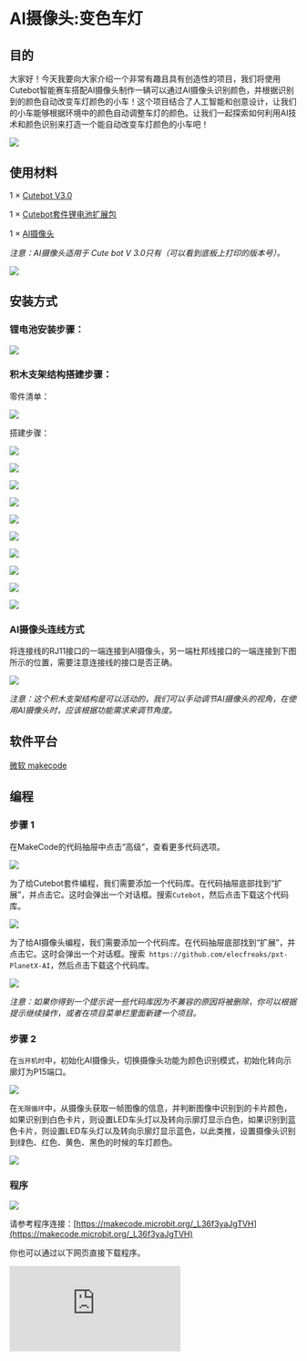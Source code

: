 ﻿# AI摄像头:变色车灯

## 目的

大家好！今天我要向大家介绍一个非常有趣且具有创造性的项目，我们将使用Cutebot智能赛车搭配AI摄像头制作一辆可以通过AI摄像头识别颜色，并根据识别到的颜色自动改变车灯颜色的小车！这个项目结合了人工智能和创意设计，让我们的小车能够根据环境中的颜色自动调整车灯的颜色。让我们一起探索如何利用AI技术和颜色识别来打造一个能自动改变车灯颜色的小车吧！

![](https://wiki-media-ef.oss-cn-hongkong.aliyuncs.com/docs/microbit/microbit-smart-car/microbit-smart-cutebot/cutebot-ailens/images/cutebot-case-18-01.png)

## 使用材料

1 × [Cutebot V3.0](https://item.taobao.com/item.htm?ft=t&id=598365555295)

1 × [Cutebot套件锂电池扩展包](https://item.taobao.com/item.htm?ft=t&id=640567252291)

1 × [AI摄像头](https://item.taobao.com/item.htm?ft=t&id=632538261754)

*注意：AI摄像头适用于 Cute bot V 3.0只有（可以看到底板上打印的版本号）。*

![](https://wiki-media-ef.oss-cn-hongkong.aliyuncs.com/docs/microbit/microbit-smart-car/microbit-smart-cutebot/cutebot-ailens/images/cutebot-16-04.png)

## 安装方式

### 锂电池安装步骤：

![](https://wiki-media-ef.oss-cn-hongkong.aliyuncs.com/docs/microbit/microbit-smart-car/microbit-smart-cutebot/cutebot-ailens/images/cutebot-step-01.png)

### 积木支架结构搭建步骤：

零件清单：

![](https://wiki-media-ef.oss-cn-hongkong.aliyuncs.com/docs/microbit/microbit-smart-car/microbit-smart-cutebot/cutebot-ailens/images/cutebot-step-02.png)

搭建步骤：

![](https://wiki-media-ef.oss-cn-hongkong.aliyuncs.com/docs/microbit/microbit-smart-car/microbit-smart-cutebot/cutebot-ailens/images/cutebot-step-03.png)

![](https://wiki-media-ef.oss-cn-hongkong.aliyuncs.com/docs/microbit/microbit-smart-car/microbit-smart-cutebot/cutebot-ailens/images/cutebot-step-04.png)

![](https://wiki-media-ef.oss-cn-hongkong.aliyuncs.com/docs/microbit/microbit-smart-car/microbit-smart-cutebot/cutebot-ailens/images/cutebot-step-05.png)

![](https://wiki-media-ef.oss-cn-hongkong.aliyuncs.com/docs/microbit/microbit-smart-car/microbit-smart-cutebot/cutebot-ailens/images/cutebot-step-06.png)

![](https://wiki-media-ef.oss-cn-hongkong.aliyuncs.com/docs/microbit/microbit-smart-car/microbit-smart-cutebot/cutebot-ailens/images/cutebot-step-07.png)

![](https://wiki-media-ef.oss-cn-hongkong.aliyuncs.com/docs/microbit/microbit-smart-car/microbit-smart-cutebot/cutebot-ailens/images/cutebot-step-08.png)

![](https://wiki-media-ef.oss-cn-hongkong.aliyuncs.com/docs/microbit/microbit-smart-car/microbit-smart-cutebot/cutebot-ailens/images/cutebot-step-09.png)

![](https://wiki-media-ef.oss-cn-hongkong.aliyuncs.com/docs/microbit/microbit-smart-car/microbit-smart-cutebot/cutebot-ailens/images/cutebot-step-10.png)

![](https://wiki-media-ef.oss-cn-hongkong.aliyuncs.com/docs/microbit/microbit-smart-car/microbit-smart-cutebot/cutebot-ailens/images/cutebot-step-11.png)

![](https://wiki-media-ef.oss-cn-hongkong.aliyuncs.com/docs/microbit/microbit-smart-car/microbit-smart-cutebot/cutebot-ailens/images/cutebot-step-12.png)


### AI摄像头连线方式

将连接线的RJ11接口的一端连接到AI摄像头，另一端杜邦线接口的一端连接到下图所示的位置，需要注意连接线的接口是否正确。

![](https://wiki-media-ef.oss-cn-hongkong.aliyuncs.com/docs/microbit/microbit-smart-car/microbit-smart-cutebot/cutebot-ailens/images/cutebot-step-13.png)

*注意：这个积木支架结构是可以活动的，我们可以手动调节AI摄像头的视角，在使用AI摄像头时，应该根据功能需求来调节角度。*

## 软件平台

[微软 makecode](https://makecode.microbit.org/#)

## 编程

### 步骤 1

在MakeCode的代码抽屉中点击“高级”，查看更多代码选项。

![](https://wiki-media-ef.oss-cn-hongkong.aliyuncs.com/docs/microbit/microbit-smart-car/microbit-smart-cutebot/cutebot-ailens/images/cutebot-pk-1.png)

为了给Cutebot套件编程，我们需要添加一个代码库。在代码抽屉底部找到“扩展”，并点击它。这时会弹出一个对话框。搜索`Cutebot`，然后点击下载这个代码库。

![](https://wiki-media-ef.oss-cn-hongkong.aliyuncs.com/docs/microbit/microbit-smart-car/microbit-smart-cutebot/cutebot-ailens/images/cutebot-pk-11.png)


为了给AI摄像头编程，我们需要添加一个代码库。在代码抽屉底部找到“扩展”，并点击它。这时会弹出一个对话框。搜索` https://github.com/elecfreaks/pxt-PlanetX-AI`，然后点击下载这个代码库。

![](https://wiki-media-ef.oss-cn-hongkong.aliyuncs.com/docs/microbit/microbit-smart-car/microbit-smart-cutebot/cutebot-ailens/images/cutebot-pk-12.png)


*注意：如果你得到一个提示说一些代码库因为不兼容的原因将被删除，你可以根据提示继续操作，或者在项目菜单栏里面新建一个项目。*

### 步骤 2

在`当开机时`中，初始化AI摄像头，切换摄像头功能为颜色识别模式，初始化转向示廓灯为P15端口。

![](https://wiki-media-ef.oss-cn-hongkong.aliyuncs.com/docs/microbit/microbit-smart-car/microbit-smart-cutebot/cutebot-ailens/images/case-18-01.png)

在`无限循环`中，从摄像头获取一帧图像的信息，并判断图像中识别到的卡片颜色，如果识别到白色卡片，则设置LED车头灯以及转向示廓灯显示白色，如果识别到蓝色卡片，则设置LED车头灯以及转向示廓灯显示蓝色，以此类推，设置摄像头识别到绿色、红色、黄色、黑色的时候的车灯颜色。

![](https://wiki-media-ef.oss-cn-hongkong.aliyuncs.com/docs/microbit/microbit-smart-car/microbit-smart-cutebot/cutebot-ailens/images/case-18-02.png)

### 程序

![](https://wiki-media-ef.oss-cn-hongkong.aliyuncs.com/docs/microbit/microbit-smart-car/microbit-smart-cutebot/cutebot-ailens/images/case-18-03.png)

请参考程序连接：[https://makecode.microbit.org/_L36f3yaJgTVH](https://makecode.microbit.org/_L36f3yaJgTVH)

你也可以通过以下网页直接下载程序。

<div
    style={{
        position: 'relative',
        paddingBottom: '60%',
        overflow: 'hidden',
    }}
>
    <iframe
        src="https://makecode.microbit.org/_L36f3yaJgTVH"
        frameborder="0"
        sandbox="allow-popups allow-forms allow-scripts allow-same-origin"
        style={{
            position: 'absolute',
            width: '100%',
            height: '100%',
        }}
    />
</div>
---

## 结论

当小车根据摄像头识别到的颜色改变灯光颜色。


![](https://wiki-media-ef.oss-cn-hongkong.aliyuncs.com/docs/microbit/microbit-smart-car/microbit-smart-cutebot/cutebot-ailens/images/cutebot-case-18.gif)

## 思考


## 常见问题

## 相关阅读
